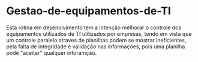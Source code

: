 # Gestao-de-equipamentos-de-TI
Esta rotina em desenolvimento tem a intenção melhorar o controle dos equipamentos utilizados
de TI utilizados por empresas, tendo em vista que um controle paralelo atraves de planilhas
podem se mostrar ineficientes, pela falta de integridade e validação nas informações, pois 
uma planilha pode "aceitar" qualquer inforamção.